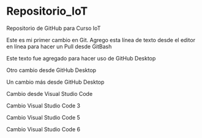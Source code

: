 # Repositorio_IoT
Repositorio de GitHub para Curso IoT

Este es mi primer cambio en Git.
Agrego esta línea de texto desde el editor en línea para hacer un Pull desde GitBash

Este texto fue agregado para hacer uso de GitHub Desktop

Otro cambio desde GitHub Desktop

Un cambio más desde GitHub Desktop

Cambio desde Visual Studio Code

Cambio Visual Studio Code 3

Cambio Visual Studio Code 5

Cambio Visual Studio Code 6
